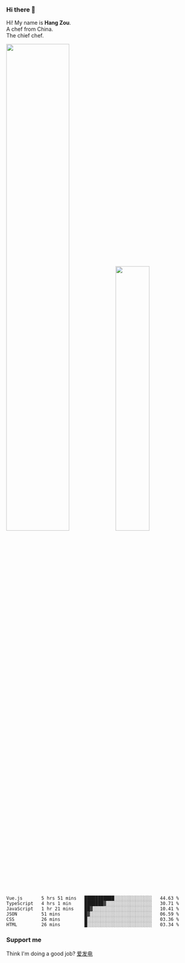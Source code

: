 ### Hi there 👋

Hi! My name is **Hang Zou**.  
A chef from China.  
The chief chef.

<img align="" width="57.5%" src="https://github-readme-stats.vercel.app/api?username=zouhangwithsweet&hide_title=true&hide_border=true&show_icons=true&include_all_commits=true&line_height=21" /><img align="" width="42.4%" src="https://github-readme-stats.vercel.app/api/top-langs/?username=zouhangwithsweet&hide_title=true&hide_border=true&layout=compact" />

<!--START_SECTION:waka-->

```text
Vue.js       5 hrs 51 mins   ███████████░░░░░░░░░░░░░░   44.63 %
TypeScript   4 hrs 1 min     ███████▓░░░░░░░░░░░░░░░░░   30.71 %
JavaScript   1 hr 21 mins    ██▓░░░░░░░░░░░░░░░░░░░░░░   10.41 %
JSON         51 mins         █▓░░░░░░░░░░░░░░░░░░░░░░░   06.59 %
CSS          26 mins         █░░░░░░░░░░░░░░░░░░░░░░░░   03.36 %
HTML         26 mins         █░░░░░░░░░░░░░░░░░░░░░░░░   03.34 %
```

<!--END_SECTION:waka-->

### Support me

Think I'm doing a good job? [爱发电](https://afdian.net/@zouhangsweet)
